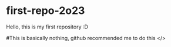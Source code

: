 # first-repo-2o23
Hello, this is my first repository :D

  #This is basically nothing, github recommended me to do this </>

